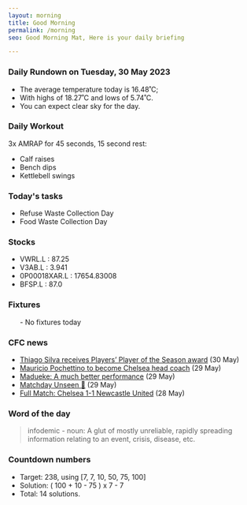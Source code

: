 ```yaml
---
layout: morning
title: Good Morning
permalink: /morning
seo: Good Morning Mat, Here is your daily briefing

---
```


<!-- weather_marker starts -->
### Daily Rundown on Tuesday, 30 May 2023

- The average temperature today is 16.48˚C;
- With highs of 18.27˚C and lows of 5.74˚C.
- You can expect clear sky for the day.

<!-- weather_marker ends -->

### Daily Workout
<!-- workout_marker starts -->
3x AMRAP for 45 seconds, 15 second rest:

- Calf raises
- Bench dips
- Kettlebell swings

<!-- workout_marker ends -->

### Today's tasks
<!-- task_marker starts -->
- Refuse Waste Collection Day
- Food Waste Collection Day

<!-- task_marker ends -->

### Stocks

<!-- stocks_marker starts -->

- VWRL.L : 87.25
- V3AB.L : 3.941
- 0P00018XAR.L : 17654.83008
- BFSP.L : 87.0

<!-- stocks_marker ends -->

### Fixtures

<!-- sports_marker starts -->

<ul>
- No fixtures today</ul>

<!-- sports_marker ends -->

### CFC news

<!-- cfc_marker starts -->
- [Thiago Silva receives Players’ Player of the Season award](https://chelseafc.com/en/news/article/thiago-silva-receives-players-player-of-the-season-award) (30 May)
- [Mauricio Pochettino to become Chelsea head coach](https://chelseafc.com/en/news/article/mauricio-pochettino-to-become-chelsea-head-coach) (29 May)
- [Madueke: A much better performance](https://chelseafc.com/en/news/article/madueke-a-much-better-performance) (29 May)
- [Matchday Unseen 🎥](https://chelseafc.com/en/video/matchday-unseen-28-05-2023) (29 May)
- [Full Match: Chelsea 1-1 Newcastle United](https://chelseafc.com/en/video/full-match-chelsea-1-1-newcastle-united) (28 May)

<!-- cfc_marker ends -->

### Word of the day
<!-- word_marker starts -->

 > infodemic - noun: A glut of mostly unreliable, rapidly spreading information relating to an event, crisis, disease, etc.

<!-- word_marker ends -->

### Countdown numbers
<!-- game_marker starts -->

- Target: 238, using [7, 7, 10, 50, 75, 100]
- Solution: ( 100 + 10 - 75 ) x 7 - 7
- Total: 14 solutions.

<!-- game_marker ends -->

